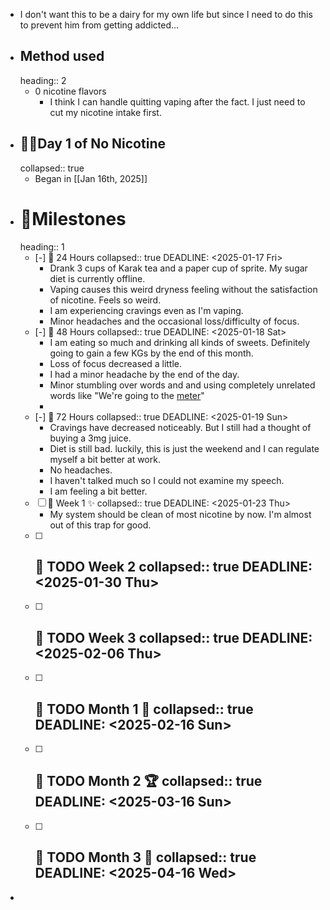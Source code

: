 - I don't want this to be a dairy for my own life but since I need to do this to prevent him from getting addicted...
- ## Method used
  heading:: 2
	- 0 nicotine flavors
		- I think I can handle quitting vaping after the fact. I just need to cut my nicotine intake first.
- ## 🏃‍♂️Day 1 of No Nicotine
  collapsed:: true
	- Began in  [[Jan 16th, 2025]]
- # 🚩Milestones
  heading:: 1
	- [-] 🔽 24 Hours
	  collapsed:: true
	  DEADLINE: <2025-01-17 Fri>
		- Drank 3 cups of Karak tea and a paper cup of sprite. My sugar diet is currently offline.
		- Vaping causes this weird dryness feeling without the satisfaction of nicotine. Feels so weird.
		- I am experiencing cravings even as I'm vaping.
		- Minor headaches and the occasional loss/difficulty of focus.
	- [-] 🔽 48 Hours
	  collapsed:: true
	  DEADLINE: <2025-01-18 Sat>
		- I am eating so much and drinking all kinds of sweets. Definitely going to gain a few KGs by the end of this month.
		- Loss of focus decreased a little.
		- I had a minor headache by the end of the day.
		- Minor stumbling over words and and using completely unrelated words like "We're going to the <ins>meter</ins>"
		-
	- [-] 🔽 72 Hours
	  collapsed:: true
	  DEADLINE: <2025-01-19 Sun>
		- Cravings have decreased noticeably. But I still had a thought of buying a 3mg juice.
		- Diet is still bad. luckily, this is just the weekend and I can regulate myself a bit better at work.
		- No headaches.
		- I haven't talked much so I could not examine my speech.
		- I am feeling a bit better.
	- [ ] 🔽  Week 1 ✨
	  collapsed:: true
	  DEADLINE: <2025-01-23 Thu>
		- My system should be clean of most nicotine by now. I'm almost out of this trap for good.
	- [ ] 🔽  TODO Week 2
	  collapsed:: true
	  DEADLINE: <2025-01-30 Thu>
		-
	- [ ] 🔽 TODO Week 3
	  collapsed:: true
	  DEADLINE: <2025-02-06 Thu>
		-
	- [ ] 🔽 TODO Month 1 🥳
	  collapsed:: true
	  DEADLINE: <2025-02-16 Sun>
		-
	- [ ] 🔽   TODO Month 2 🏆
	  collapsed:: true
	  DEADLINE: <2025-03-16 Sun>
		-
	- [ ] 🔽 TODO Month 3 👑
	  collapsed:: true
	  DEADLINE: <2025-04-16 Wed>
		-
-